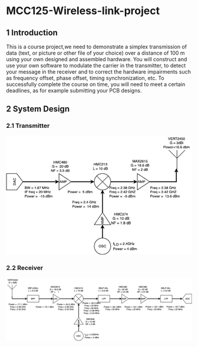 # MCC125-Wireless-link-project

## 1 Introduction
This is a course project,we need to demonstrate a simplex transmission of data (text, or picture or other file of your choice) over a distance of 100 m using your own designed and assembled hardware. You will construct and use your own software to modulate the carrier in the transmitter, to detect your message in the receiver and to correct the hardware impairments such as frequency offset, phase offset, timing synchronization, etc. To successfully complete the course on time, you will need to meet a certain deadlines, as for example submitting your PCB designs.

## 2 System Design

### 2.1 Transmitter

![transmitter](00_SystemDesign/transmitter.drawio.png)

### 2.2 Receiver

![transmitter](00_SystemDesign/Receiver.drawio.png)
